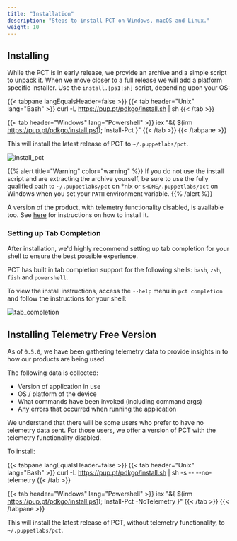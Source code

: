 ```yaml
---
title: "Installation"
description: "Steps to install PCT on Windows, macOS and Linux."
weight: 10
---
```


## Installing

While the PCT is in early release, we provide an archive and a simple script to unpack it. When we move closer to a full release we will add a platform specific installer. Use the `install.[ps1|sh]` script, depending upon your OS:

{{< tabpane langEqualsHeader=false >}}
{{< tab header="Unix" lang="Bash" >}}
curl -L https://pup.pt/pdkgo/install.sh | sh
{{< /tab >}}

{{< tab header="Windows" lang="Powershell" >}}
iex "&{ $(irm https://pup.pt/pdkgo/install.ps1); Install-Pct }"
{{< /tab >}}
{{< /tabpane >}}


This will install the latest release of PCT to `~/.puppetlabs/pct`.

![install_pct](https://github.com/puppetlabs/pdkgo/blob/main/docs/_resources/install_and_export_path.gif?raw=true)

{{% alert title="Warning" color="warning" %}}
If you do not use the install script and are extracting the archive yourself, be sure to use the fully qualified path to `~/.puppetlabs/pct` on *nix or `$HOME/.puppetlabs/pct` on Windows when you set your `PATH` environment variable.
{{% /alert %}}

A version of the product, with telemetry functionality disabled, is available too.
See [here](#installing-telemetry-free-version) for instructions on how to install it.

### Setting up Tab Completion

After installation, we'd highly recommend setting up tab completion for your shell to ensure the best possible experience.

PCT has built in tab completion support for the following shells: `bash`, `zsh`, `fish` and `powershell`.

To view the install instructions, access the `--help` menu in `pct completion` and follow the instructions for your shell:

![tab_completion](https://github.com/puppetlabs/pdkgo/blob/main/docs/_resources/completion_setup.gif?raw=true)

## Installing Telemetry Free Version

As of `0.5.0`, we have been gathering telemetry data to provide insights in to how our products are being used.

The following data is collected:

- Version of application in use
- OS / platform of the device
- What commands have been invoked (including command args)
- Any errors that occurred when running the application

We understand that there will be some users who prefer to have no telemetry data sent.
For those users, we offer a version of PCT with the telemetry functionality disabled.

To install:

{{< tabpane langEqualsHeader=false >}}
{{< tab header="Unix" lang="Bash" >}}
curl -L https://pup.pt/pdkgo/install.sh | sh -s -- --no-telemetry
{{< /tab >}}

{{< tab header="Windows" lang="Powershell" >}}
iex "&{ $(irm https://pup.pt/pdkgo/install.ps1); Install-Pct -NoTelemetry }"
{{< /tab >}}
{{< /tabpane >}}

This will install the latest release of PCT, without telemetry functionality, to `~/.puppetlabs/pct`.
